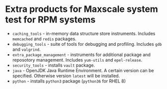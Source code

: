 # Extra products for Maxscale system test for RPM systems

* `caching_tools` - in-memory data structure store instruments. Includes `memcached` and `redis` packages.
* `debugging_tools` - suite of tools for debugging and profiling. Includes `gdb` and `valgrind`.
* `extra_package_management` - instruments for additional package and reposotory management. Includes `yum-utils` and `epel-release`.
* `security_tools` - installs `vault` package.
* `java` - OpenJDK Java Runtime Environment. A certain version can be specified. Otherwise version `latest` will be installed.
* `python` - installs `python3` package (`python36` for RHEL 8)
